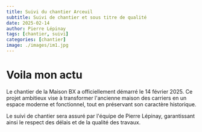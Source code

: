 ```yaml
---
title: Suivi du chantier Arceuil
subtitle: Suivi de chantier et sous titre de qualité
date: 2025-02-14
author: Pierre Lépinay
tags: [chantier, suivi]
categories: [chantier]
image: ./images/im1.jpg
---
```


# Voila mon actu
Le chantier de la Maison BX a officiellement démarré le 14 février 2025. Ce projet ambitieux vise à transformer l'ancienne maison des carriers en un espace moderne et fonctionnel, tout en préservant son caractère historique.

Le suivi de chantier sera assuré par l'équipe de Pierre Lépinay, garantissant ainsi le respect des délais et de la qualité des travaux.